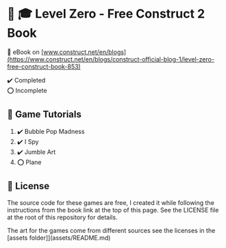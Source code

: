 # :notebook_with_decorative_cover: :mortar_board: Level Zero - Free Construct 2 Book

:link: eBook on [www.construct.net/en/blogs](https://www.construct.net/en/blogs/construct-official-blog-1/level-zero-free-construct-book-853)

:heavy_check_mark: Completed  
:o: Incomplete

## :beginner: Game Tutorials

1. :heavy_check_mark: Bubble Pop Madness
2. :heavy_check_mark: I Spy
3. :heavy_check_mark: Jumble Art
4. :o: Plane

## :page_with_curl: License

The source code for these games are free, I created it while following the instructions from the book link at the top of this page. See the LICENSE file at the root of this repository for details.

The art for the games come from different sources see the licenses in the [assets folder]](assets/README.md)

